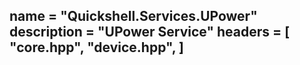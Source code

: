 name = "Quickshell.Services.UPower"
description = "UPower Service"
headers = [
	"core.hpp",
	"device.hpp",
]
-----
